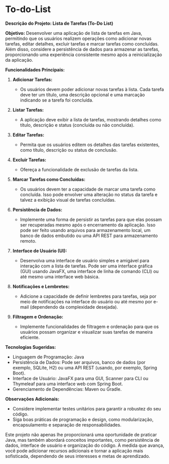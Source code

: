 # To-do-List
**Descrição do Projeto: Lista de Tarefas (To-Do List)**

**Objetivo:**
Desenvolver uma aplicação de lista de tarefas em Java, permitindo que os usuários realizem operações como adicionar novas tarefas, editar detalhes, excluir tarefas e marcar tarefas como concluídas. Além disso, considere a persistência de dados para armazenar as tarefas, proporcionando uma experiência consistente mesmo após a reinicialização da aplicação.

**Funcionalidades Principais:**

1. **Adicionar Tarefas:**
   - Os usuários devem poder adicionar novas tarefas à lista. Cada tarefa deve ter um título, uma descrição opcional e uma marcação indicando se a tarefa foi concluída.

2. **Listar Tarefas:**
   - A aplicação deve exibir a lista de tarefas, mostrando detalhes como título, descrição e status (concluída ou não concluída).

3. **Editar Tarefas:**
   - Permita que os usuários editem os detalhes das tarefas existentes, como título, descrição ou status de conclusão.

4. **Excluir Tarefas:**
   - Ofereça a funcionalidade de exclusão de tarefas da lista.

5. **Marcar Tarefas como Concluídas:**
   - Os usuários devem ter a capacidade de marcar uma tarefa como concluída. Isso pode envolver uma alteração no status da tarefa e talvez a exibição visual de tarefas concluídas.

6. **Persistência de Dados:**
   - Implemente uma forma de persistir as tarefas para que elas possam ser recuperadas mesmo após o encerramento da aplicação. Isso pode ser feito usando arquivos para armazenamento local, um banco de dados embutido ou uma API REST para armazenamento remoto.

7. **Interface de Usuário (UI):**
   - Desenvolva uma interface de usuário simples e amigável para interação com a lista de tarefas. Pode ser uma interface gráfica (GUI) usando JavaFX, uma interface de linha de comando (CLI) ou até mesmo uma interface web básica.

8. **Notificações e Lembretes:**
   - Adicione a capacidade de definir lembretes para tarefas, seja por meio de notificações na interface do usuário ou até mesmo por e-mail (dependendo da complexidade desejada).

9. **Filtragem e Ordenação:**
   - Implemente funcionalidades de filtragem e ordenação para que os usuários possam organizar e visualizar suas tarefas de maneira eficiente.

**Tecnologias Sugeridas:**
- Linguagem de Programação: Java
- Persistência de Dados: Pode ser arquivos, banco de dados (por exemplo, SQLite, H2) ou uma API REST (usando, por exemplo, Spring Boot).
- Interface de Usuário: JavaFX para uma GUI, Scanner para CLI ou Thymeleaf para uma interface web com Spring Boot.
- Gerenciamento de Dependências: Maven ou Gradle.

**Observações Adicionais:**
- Considere implementar testes unitários para garantir a robustez do seu código.
- Siga boas práticas de programação e design, como modularização, encapsulamento e separação de responsabilidades.

Este projeto não apenas lhe proporcionará uma oportunidade de praticar Java, mas também abordará conceitos importantes, como persistência de dados, interface de usuário e organização do código. À medida que avança, você pode adicionar recursos adicionais e tornar a aplicação mais sofisticada, dependendo de seus interesses e metas de aprendizado.
